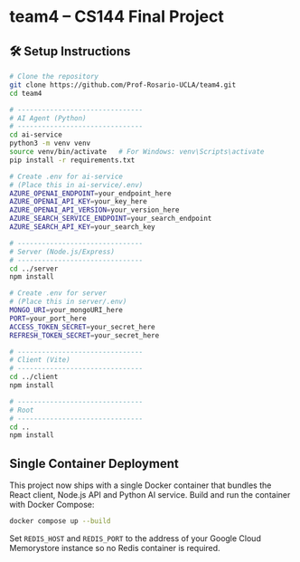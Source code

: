 # team4 – CS144 Final Project

## 🛠️ Setup Instructions

```bash
# Clone the repository
git clone https://github.com/Prof-Rosario-UCLA/team4.git
cd team4

# -------------------------------
# AI Agent (Python)
# -------------------------------
cd ai-service
python3 -m venv venv
source venv/bin/activate   # For Windows: venv\Scripts\activate
pip install -r requirements.txt

# Create .env for ai-service
# (Place this in ai-service/.env)
AZURE_OPENAI_ENDPOINT=your_endpoint_here
AZURE_OPENAI_API_KEY=your_key_here
AZURE_OPENAI_API_VERSION=your_version_here
AZURE_SEARCH_SERVICE_ENDPOINT=your_search_endpoint
AZURE_SEARCH_API_KEY=your_search_key

# -------------------------------
# Server (Node.js/Express)
# -------------------------------
cd ../server
npm install

# Create .env for server
# (Place this in server/.env)
MONGO_URI=your_mongoURI_here
PORT=your_port_here
ACCESS_TOKEN_SECRET=your_secret_here
REFRESH_TOKEN_SECRET=your_secret_here

# -------------------------------
# Client (Vite)
# -------------------------------
cd ../client
npm install

# -------------------------------
# Root
# -------------------------------
cd ..
npm install
```

## Single Container Deployment

This project now ships with a single Docker container that bundles the React client, Node.js API and Python AI service. Build and run the container with Docker Compose:

```bash
docker compose up --build
```

Set `REDIS_HOST` and `REDIS_PORT` to the address of your Google Cloud Memorystore instance so no Redis container is required.
